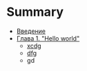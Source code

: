 # Summary

* [Введение](README.md)
* [Глава 1. "Hello world"](chapter1.md)
  * [xcdg](chapter1/xcdg.md)
  * [dfg](chapter1/dfg.md)
  * gd

